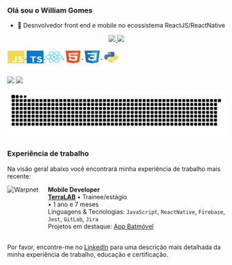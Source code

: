 ### Olá sou o William Gomes 

- 🔭 Desnvolvedor front end e mobile no ecossistema ReactJS/ReactNative

<div align="center">
  <a href="https://github.com/rafaballerini">
  <img height="180em" src="https://github-readme-stats.vercel.app/api?username=williamgomes62&show_icons=true&theme=dracula&include_all_commits=true&count_private=true"/>
  <img height="180em" src="https://github-readme-stats.vercel.app/api/top-langs/?username=williamgomes62&layout=compact&langs_count=7&theme=dracula"/>
</div>
<div style="display: inline_block"><br>
  <img align="center" alt="Js" height="30" width="40" src="https://raw.githubusercontent.com/devicons/devicon/master/icons/javascript/javascript-plain.svg">
  <img align="center" alt="Ts" height="30" width="40" src="https://raw.githubusercontent.com/devicons/devicon/master/icons/typescript/typescript-plain.svg">
  <img align="center" alt="React" height="30" width="40" src="https://raw.githubusercontent.com/devicons/devicon/master/icons/react/react-original.svg">
  <img align="center" alt="HTML" height="30" width="40" src="https://raw.githubusercontent.com/devicons/devicon/master/icons/html5/html5-original.svg">
  <img align="center" alt="CSS" height="30" width="40" src="https://raw.githubusercontent.com/devicons/devicon/master/icons/css3/css3-original.svg">
  <img align="center" alt="Python" height="30" width="40" src="https://raw.githubusercontent.com/devicons/devicon/master/icons/python/python-original.svg">
</div>
  
##

  <div> 
  <a href = "mailto:williamlimagomes62@gmail.com"><img src="https://img.shields.io/badge/-Gmail-%23333?style=for-the-badge&logo=gmail&logoColor=white" target="_blank"></a>
  <a href="https://www.linkedin.com/in/william-gomes-711553203" target="_blank"><img src="https://img.shields.io/badge/-LinkedIn-%230077B5?style=for-the-badge&logo=linkedin&logoColor=white" target="_blank"></a> 
 
  ![Snake animation](https://github.com/williamgomes62/williamgomes62/blob/output/github-contribution-grid-snake.svg)
 
</div>
  
### Experiência de trabalho
Na visão geral abaixo você encontrará minha experiência de trabalho mais recente:

[<img align="left" height="94px" width="94px" alt="Warpnet" src="https://i.ibb.co/GPM1hk8/TerraLab.png"/>](http://www2.decom.ufop.br/terralab/)

**Mobile Developer** \
[**TerraLAB**](http://www2.decom.ufop.br/terralab/) • Trainee/estágio \
  • 1 ano e 7 meses \
Linguagens & Tecnologias: `JavaScript`, `ReactNative`, `Firebase`, `Jest`, `GitLab`, `Jira`\
Projetos em destaque: [App Batmóvel](https://www.youtube.com/playlist?list=PLPObVjzFHoDdAFZ6ZcW3OkISDBv2Xn9s8)
<br/>
<br/>

Por favor, encontre-me no [LinkedIn](https://www.linkedin.com/in/williamgomes-mobile/) para uma descrição mais detalhada da minha experiência de trabalho, educação e certificação.
 
